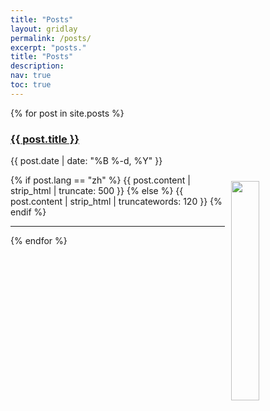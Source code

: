 ```yaml
---
title: "Posts"
layout: gridlay
permalink: /posts/
excerpt: "posts."
title: "Posts"
description:
nav: true
toc: true
---
```



<div class="content list">
{% for post in site.posts %}
<div class="list-item">
<div class="row" style="margin-bottom: 0px; padding-bottom:0px;">
<!-- <div class="col-sm-4">
<img src="{% if post.header-img %}{{ site.baseurl }}/assets/images/post/{{ post.header-img }}{% else %} {{ site.baseurl }}/assets/images/post/dummy.png {% endif %}" style="width:100%;">
</div> -->

<!-- <div class="col-sm-8"> -->
<h3 class="post-title"><a href="{{ site.baseurl }}{{ post.url }}">{{ post.title }}</a></h3>
<p class="list-post-title"> {{ post.date | date: "%B %-d, %Y" }}</p>
<img src="{% if post.header-img %}{{ site.baseurl }}/assets/images/post/{{ post.header-img }}{% else %}  {% endif %}" style="width:30%; float: right; margin-left: 10px; margin-top:10px;">
<p class="list-detail">
  {% if post.lang == "zh" %}
    {{ post.content | strip_html | truncate: 500 }}
  {% else %}
    {{ post.content | strip_html | truncatewords: 120 }}
  {% endif %}
</p>
<!-- </div> -->
</div>
</div>
<hr>
{% endfor %}
</div>
